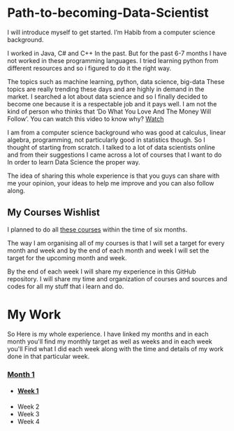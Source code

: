 # Path-to-becoming-Data-Scientist

I will introduce myself to get started. I’m Habib from a computer science background.

I worked in Java, C# and C++ In the past. But for the past 6-7 months I have not worked in these programming languages. I tried learning python from different resources and so i figured to do it the right way.

The topics such as machine learning, python, data science, big-data These topics are really trending these days and are highly in demand in the market. I searched a lot about data science and so I finally decided to become one because it is a respectable job and it pays well. I am not the kind of person who thinks that ‘Do What You Love And The Money Will Follow’. You can watch this video to know why? [Watch](https://youtu.be/gIyYpHupg5M?t=60)

I am from a computer science background who was good at calculus, linear algebra, programming, not particularly good in statistics though. So I thought of starting from scratch.
I talked to a lot of data scientists online and from their suggestions I came across a lot of courses that I want to do In order to learn Data Science the proper way.

The idea of sharing this whole experience is that you guys can share with me your opinion, your ideas to help me improve and you can also follow along.

## My Courses Wishlist
I planned to do all [these courses](https://github.com/habibanalytics/6-Months-Towards-Data-Science/blob/master/Files/Courses%20List.md) within the time of six months. 

The way I am organising all of my courses is that I will set a target for every month and week and by the end of each month and week I will set the target for the upcoming month and week.

By the end of each week I will share my experience in this GitHub repository. 
I will share my time and organization of courses and sources and codes for all my stuff that i learn and do. 

# My Work
So Here is my whole experience. I have linked my months and in each month you'll find my monthly target as well as weeks and in each week you'll Find what I did each week along with the time and details of my work done in that particular week.
### [Month 1](https://github.com/habibanalytics/6-Months-Towards-Data-Science/blob/master/Months/Month%201.md)
* #### [Week 1](https://github.com/habibanalytics/6-Months-Towards-Data-Science/blob/master/Weeks/Week%201.md)
* Week 2
* Week 3
* Week 4
